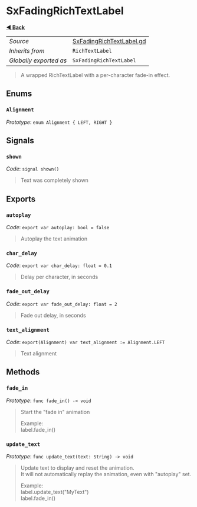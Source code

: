 # SxFadingRichTextLabel

**[◀️ Back](../readme.md)**

|    |     |
|----|-----|
|*Source*|[SxFadingRichTextLabel.gd](../../../../nodes/ui/SxFadingRichTextLabel/SxFadingRichTextLabel.gd)|
|*Inherits from*|`RichTextLabel`|
|*Globally exported as*|`SxFadingRichTextLabel`|

> A wrapped RichTextLabel with a per-character fade-in effect.  
## Enums

### `Alignment`

*Prototype*: `enum Alignment { LEFT, RIGHT }`

## Signals

### `shown`

*Code*: `signal shown()`

> Text was completely shown  
## Exports

### `autoplay`

*Code*: `export var autoplay: bool = false`

> Autoplay the text animation  
### `char_delay`

*Code*: `export var char_delay: float = 0.1`

> Delay per character, in seconds  
### `fade_out_delay`

*Code*: `export var fade_out_delay: float = 2`

> Fade out delay, in seconds  
### `text_alignment`

*Code*: `export(Alignment) var text_alignment := Alignment.LEFT`

> Text alignment  
## Methods

### `fade_in`

*Prototype*: `func fade_in() -> void`

> Start the "fade in" animation  
>   
> Example:  
>   label.fade_in()  
### `update_text`

*Prototype*: `func update_text(text: String) -> void`

> Update text to display and reset the animation.  
> It will not automatically replay the animation, even with "autoplay" set.  
>   
> Example:  
>   label.update_text("MyText")  
>   label.fade_in()  
